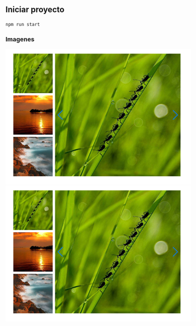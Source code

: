 ## Iniciar proyecto

`npm run start`

### Imagenes
![preview 1](./img/swiper-1.png)
![preview 2](./img/swiper-1.png)